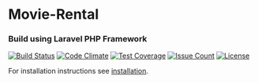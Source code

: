 # Movie-Rental
### Build using Laravel PHP Framework  
[![Build Status](https://travis-ci.org/milo526/Movie-Rental.svg?branch=master)](https://travis-ci.org/milo526/Movie-Rental)
[![Code Climate](https://codeclimate.com/github/milo526/Movie-Rental/badges/gpa.svg)](https://codeclimate.com/github/milo526/Movie-Rental)
[![Test Coverage](https://codeclimate.com/github/milo526/Movie-Rental/badges/coverage.svg)](https://codeclimate.com/github/milo526/Movie-Rental/coverage)
[![Issue Count](https://codeclimate.com/github/milo526/Movie-Rental/badges/issue_count.svg)](https://codeclimate.com/github/milo526/Movie-Rental)
[![License](http://img.shields.io/:license-mit-blue.svg)](http://doge.mit-license.org)

For installation instructions see [installation](INSTALLATION.MD).
